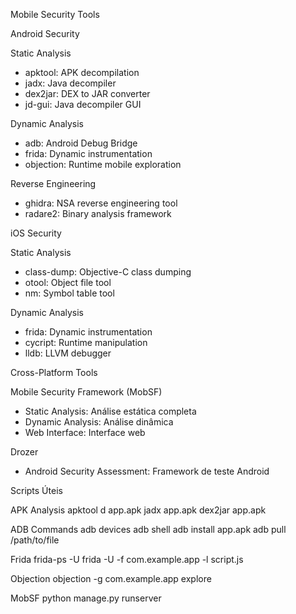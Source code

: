  Mobile Security Tools

 Android Security

 Static Analysis
- apktool: APK decompilation
- jadx: Java decompiler
- dex2jar: DEX to JAR converter
- jd-gui: Java decompiler GUI

 Dynamic Analysis
- adb: Android Debug Bridge
- frida: Dynamic instrumentation
- objection: Runtime mobile exploration

 Reverse Engineering
- ghidra: NSA reverse engineering tool
- radare2: Binary analysis framework

 iOS Security

 Static Analysis
- class-dump: Objective-C class dumping
- otool: Object file tool
- nm: Symbol table tool

 Dynamic Analysis
- frida: Dynamic instrumentation
- cycript: Runtime manipulation
- lldb: LLVM debugger

 Cross-Platform Tools

 Mobile Security Framework (MobSF)
- Static Analysis: Análise estática completa
- Dynamic Analysis: Análise dinâmica
- Web Interface: Interface web

 Drozer
- Android Security Assessment: Framework de teste Android

 Scripts Úteis

 APK Analysis
apktool d app.apk
jadx app.apk
dex2jar app.apk

 ADB Commands
adb devices
adb shell
adb install app.apk
adb pull /path/to/file

 Frida
frida-ps -U
frida -U -f com.example.app -l script.js

 Objection
objection -g com.example.app explore

 MobSF
python manage.py runserver